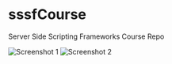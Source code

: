 # sssfCourse
Server Side Scripting Frameworks Course Repo

![Screenshot 1](../images/ss1.jpg)
![Screenshot 2](../images/ss2.jpg)